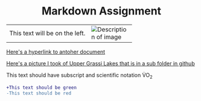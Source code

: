 <h1 align="center"> Markdown Assignment </h1>

<table>
<tr>
<td>
This text will be on the left.
</td>
<td>
<img src="https://upload.wikimedia.org/wikipedia/commons/c/c4/Mount_Rundle_at_Dusk.jpg" alt="Description of image" style="max-width: 100px;">
</td>
</tr>
</table>

<a href="/readme1.md">Here's a hyperlink to antoher document</a>

<a href="/images/thumbnail_IMG_5328.jpg">Here's a picture I took of Upper Grassi Lakes that is in a sub folder in github</a>

This text should have subscript and scientific notation V&#775;O<sub>2</sub>

```diff
+This text should be green
-This text should be red
```
